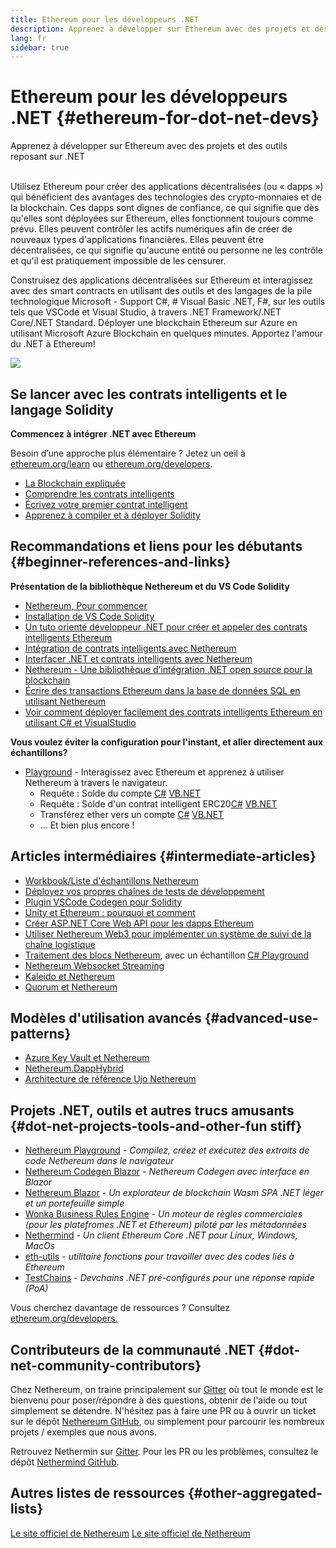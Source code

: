```yaml
---
title: Ethereum pour les développeurs .NET
description: Apprenez à développer sur Ethereum avec des projets et des outils reposant sur .NET
lang: fr
sidebar: true
---
```


# Ethereum pour les développeurs .NET {#ethereum-for-dot-net-devs}

<div class="featured">Apprenez à développer sur Ethereum avec des projets et des outils reposant sur .NET</div><br/>

Utilisez Ethereum pour créer des applications décentralisées (ou «&nbsp;dapps&nbsp;») qui bénéficient des avantages des technologies des crypto-monnaies et de la blockchain. Ces dapps sont dignes de confiance, ce qui signifie que dès qu'elles sont déployées sur Ethereum, elles fonctionnent toujours comme prévu. Elles peuvent contrôler les actifs numériques afin de créer de nouveaux types d'applications financières. Elles peuvent être décentralisées, ce qui signifie qu'aucune entité ou personne ne les contrôle et qu'il est pratiquement impossible de les censurer.

Construisez des applications décentralisées sur Ethereum et interagissez avec des smart contracts en utilisant des outils et des langages de la pile technologique Microsoft - Support C#, # Visual Basic .NET, F#, sur les outils tels que VSCode et Visual Studio, à travers .NET Framework/.NET Core/.NET Standard. Déployer une blockchain Ethereum sur Azure en utilisant Microsoft Azure Blockchain en quelques minutes. Apportez l'amour du .NET à Ethereum!

<img src="https://raw.githubusercontent.com/Nethereum/Nethereum/master/logos/logo192x192t.png" />

## Se lancer avec les contrats intelligents et le langage Solidity

**Commencez à intégrer .NET avec Ethereum**

Besoin d’une approche plus élémentaire&nbsp;? Jetez un oeil à [ethereum.org/learn](/fr/learn/) ou [ethereum.org/developers](/fr/developers/).

- [La Blockchain expliquée](https://kauri.io/article/d55684513211466da7f8cc03987607d5/blockchain-explained)
- [Comprendre les contrats intelligents](https://kauri.io/article/e4f66c6079e74a4a9b532148d3158188/ethereum-101-part-5-the-smart-contract)
- [Écrivez votre premier contrat intelligent](https://kauri.io/article/124b7db1d0cf4f47b414f8b13c9d66e2/remix-ide-your-first-smart-contract)
- [Apprenez à compiler et à déployer Solidity](https://kauri.io/article/973c5f54c4434bb1b0160cff8c695369/understanding-smart-contract-compilation-and-deployment)

## Recommandations et liens pour les débutants {#beginner-references-and-links}

**Présentation de la bibliothèque Nethereum et du VS Code Solidity**

- [Nethereum, Pour commencer](https://docs.nethereum.com/en/latest/getting-started/)
- [Installation de VS Code Solidity](https://marketplace.visualstudio.com/items?itemName=JuanBlanco.solidity)
- [Un tuto orienté développeur .NET pour créer et appeler des contrats intelligents Ethereum](https://medium.com/coinmonks/a-net-developers-workflow-for-creating-and-calling-ethereum-smart-contracts-44714f191db2)
- [Intégration de contrats intelligents avec Nethereum](https://kauri.io/article/b54334b0695342c1bbe161c4c4467b50/smart-contracts-integration-with-nethereum)
- [Interfacer .NET et contrats intelligents avec Nethereum](https://medium.com/my-blockchain-development-daily-journey/interfacing-net-and-ethereum-blockchain-smart-contracts-with-nethereum-2fa3729ac933)
- [Nethereum - Une bibliothèque d’intégration .NET open source pour la blockchain](https://kauri.io/article/d15dfd4903f149cdb84b3ce666103b52/v1/nethereum-an-open-source-.net-integration-library-for-blockchain)
- [Écrire des transactions Ethereum dans la base de données SQL en utilisant Nethereum](https://medium.com/coinmonks/writing-ethereum-transactions-to-sql-database-using-nethereum-fd94e0e4fa36)
- [Voir comment déployer facilement des contrats intelligents Ethereum en utilisant C# et VisualStudio](https://koukia.ca/deploy-ethereum-smart-contracts-using-c-and-visualstudio-5be188ae928c)

**Vous voulez éviter la configuration pour l'instant, et aller directement aux échantillons?**

- [Playground](http://playground.nethereum.com/) - Interagissez avec Ethereum et apprenez à utiliser Nethereum à travers le navigateur.
  - Requête : Solde du compte [C#](http://playground.nethereum.com/csharp/id/1001) [VB.NET](http://playground.nethereum.com/vb/id/2001)
  - Requête : Solde d'un contrat intelligent ERC20[C#](http://playground.nethereum.com/csharp/id/1005) [VB.NET](http://playground.nethereum.com/vb/id/2004)
  - Transférez ether vers un compte [C#](http://playground.nethereum.com/csharp/id/1003) [VB.NET](http://playground.nethereum.com/vb/id/2003)
  - ... Et bien plus encore !

## Articles intermédiaires {#intermediate-articles}

- [Workbook/Liste d'échantillons Nethereum](http://docs.nethereum.com/en/latest/Nethereum.Workbooks/docs/)
- [Déployez vos propres chaînes de tests de développement](https://github.com/Nethereum/Testchains)
- [Plugin VSCode Codegen pour Solidity](https://docs.nethereum.com/en/latest/nethereum-codegen-vscodesolidity/)
- [Unity et Ethereum : pourquoi et comment](https://www.raywenderlich.com/5509-unity-and-ethereum-why-and-how)
- [Créer ASP.NET Core Web API pour les dapps Ethereum](https://tech-mint.com/create-asp-net-core-web-api-for-ethereum-dapps/)
- [Utiliser Nethereum Web3 pour implémenter un système de suivi de la chaîne logistique](http://blog.pomiager.com/post/using-nethereum-web3-to-implement-a-supply-chain-traking-system4)
- [Traitement des blocs Nethereum](https://nethereum.readthedocs.io/en/latest/nethereum-block-processing-detail/), avec un échantillon [C# Playground](http://playground.nethereum.com/csharp/id/1025)
- [Nethereum Websocket Streaming](https://nethereum.readthedocs.io/en/latest/nethereum-subscriptions-streaming/)
- [Kaleido et Nethereum](https://kaleido.io/kaleido-and-nethereum/)
- [Quorum et Nethereum](https://github.com/Nethereum/Nethereum/blob/master/src/Nethereum.Quorum/README.md)

## Modèles d'utilisation avancés {#advanced-use-patterns}

- [Azure Key Vault et Nethereum](https://github.com/Azure-Samples/bc-community-samples/tree/master/akv-nethereum)
- [Nethereum.DappHybrid](https://github.com/Nethereum/Nethereum.DappHybrid)
- [Architecture de référence Ujo Nethereum](https://docs.nethereum.com/en/latest/nethereum-ujo-backend-sample/)

## Projets .NET, outils et autres trucs amusants {#dot-net-projects-tools-and-other-fun stiff}

- [Nethereum Playground](http://playground.nethereum.com/) - _Compilez, créez et exécutez des extraits de code Nethereum dans le navigateur_
- [Nethereum Codegen Blazor](https://github.com/Nethereum/Nethereum.CodeGen.Blazor) - _Nethereum Codegen avec interface en Blazor_
- [Nethereum Blazor](https://github.com/Nethereum/NethereumBlazor) - _Un explorateur de blockchain Wasm SPA .NET léger et un portefeuille simple_
- [Wonka Business Rules Engine](https://docs.nethereum.com/en/latest/wonka/) - _Un moteur de règles commerciales (pour les platefromes .NET et Ethereum) piloté par les métadonnées_
- [Nethermind](https://github.com/NethermindEth/nethermind) - _Un client Ethereum Core .NET pour Linux, Windows, MacOs_
- [eth-utils](https://github.com/ethereum/eth-utils/) - _utilitaire fonctions pour travailler avec des codes liés à Ethereum_
- [TestChains](https://github.com/Nethereum/TestChains) - _Devchains .NET pré-configurés pour une réponse rapide (PoA)_

Vous cherchez davantage de ressources ? Consultez [ethereum.org/developers.](/fr/developers/)

## Contributeurs de la communauté .NET {#dot-net-community-contributors}

Chez Nethereum, on traine principalement sur [Gitter](https://gitter.im/Nethereum/Nethereum) où tout le monde est le bienvenu pour poser/répondre à des questions, obtenir de l'aide ou tout simplement se détendre. N'hésitez pas à faire une PR ou à ouvrir un ticket sur le dépôt [Nethereum GitHub](https://github.com/Nethereum), ou simplement pour parcourir les nombreux projets / exemples que nous avons.

Retrouvez Nethermin sur [Gitter](https://gitter.im/nethermindeth/nethermind). Pour les PR ou les problèmes, consultez le dépôt [Nethermind GitHub](https://github.com/NethermindEth/nethermind).

## Autres listes de ressources {#other-aggregated-lists}

[Le site officiel de Nethereum](https://nethereum.com/) [Le site officiel de Nethereum](https://nethermind.io/)
